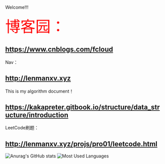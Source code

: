 
<!--
**kakapreter/kakapreter** is a ✨ _special_ ✨ repository because its `README.md` (this file) appears on your GitHub profile.

Here are some ideas to get you started:

- 🔭 I’m currently working on ...
- 🌱 I’m currently learning ...
- 👯 I’m looking to collaborate on ...
- 🤔 I’m looking for help with ...
- 💬 Ask me about ...
- 📫 How to reach me: ...
- 😄 Pronouns: ...
- ⚡ Fun fact: ...
-->

<p style="font-size:18 px;" >Welcome!!!</p>

<font size=14 color="red">博客园：</font>
## <a href="https://www.cnblogs.com/fcloud" target="_blank">https://www.cnblogs.com/fcloud</a>
Nav：
## <a href="http://lenmanxv.xyz" target="_blank">http://lenmanxv.xyz</a>
<!--
## 博客站：<a href="http://lenmanxv.top" target="_blank">http://lenmanxv.top</a>
-->

This is my algorithm document！
## <a href="https://kakapreter.gitbook.io/structure/data_structure/introduction" target="_blank">https://kakapreter.gitbook.io/structure/data_structure/introduction</a>

LeetCode刷题：
## <a href="http://lenmanxv.xyz/projs/pro01/leetcode.html" target="_blank">http://lenmanxv.xyz/projs/pro01/leetcode.html</a>

![Anurag's GitHub stats](https://github-readme-stats.vercel.app/api?username=kakapreter&hide=prs&line_height=24px&theme=graywhite&text_bold=false)
![Most Used Languages](https://github-readme-stats.vercel.app/api/top-langs/?username=kakapreter&theme=graywhite&layout=compact)
